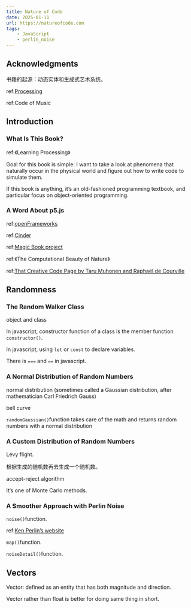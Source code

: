 ```yaml
---
title: Nature of Code
date: 2025-01-11
url: https://natureofcode.com
tags:
    - JavaScript
    - perlin_noise
---
```


## Acknowledgments

书籍的起源：动态实体和生成式艺术系统。

ref:[Processing](https://processing.org/)

ref:Code of Music

## Introduction

### What Is This Book?

ref:《Learning Processing》

Goal for this book is simple: I want to take a look at phenomena that naturally occur in the physical world and figure out how to write code to simulate them.

If this book is anything, it’s an old-fashioned programming textbook, and particular focus on object-oriented programming.

### A Word About p5.js

ref:[openFrameworks](https://openframeworks.cc/)

ref:[Cinder](https://www.libcinder.org/)

ref:[Magic Book project](https://github.com/magicbookproject)

ref:《The Computational Beauty of Nature》

ref:[That Creative Code Page by Taru Muhonen and Raphaël de Courville](https://thatcreativecode.page/)

## Randomness

### The Random Walker Class

object and class

In javascript, constructor function of a class is the member function `constructor()`.

In javascript, using `let` or `const` to declare variables.

There is `===` and `==` in javascript.

### A Normal Distribution of Random Numbers

normal distribution (sometimes called a Gaussian distribution, after mathematician Carl Friedrich Gauss)

bell curve

`randomGaussian()`function takes care of the math and returns random numbers with a normal distribution

### A Custom Distribution of Random Numbers

Lévy flight.

根据生成的随机数再去生成一个随机数。

accept-reject algorithm

It‘s one of Monte Carlo methods.

### A Smoother Approach with Perlin Noise

`noise()`function.

ref:[Ken Perlin’s website](https://mrl.cs.nyu.edu/~perlin/doc/oscar.html)

`map()`function.

`noiseDetail()`function.

## Vectors

Vector: defined as an entity that has both magnitude and direction.

Vector rather than float is better for doing same thing in short.
